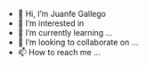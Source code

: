 - 👋 Hi, I’m Juanfe Gallego
- 👀 I’m interested in 
- 🌱 I’m currently learning ...
- 💞️ I’m looking to collaborate on ...
- 📫 How to reach me ...

<!---
Jf-themo/Jf-themo is a ✨ special ✨ repository because its `README.md` (this file) appears on your GitHub profile.
You can click the Preview link to take a look at your changes.
--->
